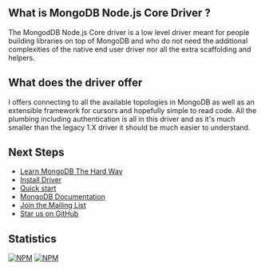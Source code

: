 ## What is MongoDB Node.js Core Driver ?

The MongodDB Node.js Core driver is a low level driver meant for people building libraries on top of MongoDB and who do not need the additional complexities of the native end user driver nor all the extra scaffolding and helpers.

## What does the driver offer

I offers connecting to all the available topologies in MongoDB as well as an extensible framework for cursors and hopefully simple to read code. All the plumbing including authentication is all in this driver and as it's much smaller than the legacy 1.X driver it should be much easier to understand.

## Next Steps

 * [Learn MongoDB The Hard Way](http://learnmongodbthehardway.com/)
 * [Install Driver](overview/installing)
 * [Quick start](overview/quickstart)
 * [MongoDB Documentation](http://mongodb.org/)
 * [Join the Mailing List](community/mailing-list)
 * [Star us on GitHub](https://github.com/mongodb/node-mongodb-native)

## Statistics
[![NPM](https://nodei.co/npm/mongodb-core.png?downloads=true&downloadRank=true)](https://nodei.co/npm/mongodb-core/) [![NPM](https://nodei.co/npm-dl/mongodb-core.png?months=6&height=3)](https://nodei.co/npm/mongodb-core/)
